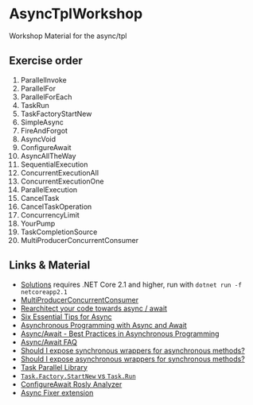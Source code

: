 # AsyncTplWorkshop
Workshop Material for the async/tpl

## Exercise order

1. ParallelInvoke
1. ParallelFor
1. ParallelForEach
1. TaskRun
1. TaskFactoryStartNew
1. SimpleAsync
1. FireAndForgot
1. AsyncVoid
1. ConfigureAwait
1. AsyncAllTheWay
1. SequentialExecution
1. ConcurrentExecutionAll
1. ConcurrentExecutionOne
1. ParallelExecution
1. CancelTask
1. CancelTaskOperation
1. ConcurrencyLimit
1. YourPump
1. TaskCompletionSource
1. MultiProducerConcurrentConsumer

## Links & Material

- [Solutions](https://github.com/danielmarbach/Await.HeadExplosion/tree/master/Presentation) requires .NET Core 2.1 and higher, run with `dotnet run -f netcoreapp2.1`
- [MultiProducerConcurrentConsumer](https://github.com/Particular/NServiceBus.AzureServiceBus/blob/develop/src/Transport/Receiving/MultiProducerConcurrentCompletion.cs)
- [Rearchitect your code towards async / await](https://vimeo.com/172111826)
- [Six Essential Tips for Async](http://channel9.msdn.com/Series/Three-Essential-Tips-for-Async)
- [Asynchronous Programming with Async and Await](https://msdn.microsoft.com/en-us/library/hh191443.aspx)
- [Async/Await - Best Practices in Asynchronous Programming](https://msdn.microsoft.com/en-us/magazine/jj991977.aspx)
- [Async/Await FAQ](http://blogs.msdn.com/b/pfxteam/archive/2012/04/12/async-await-faq.aspx)
- [Should I expose synchronous wrappers for asynchronous methods?](http://blogs.msdn.com/b/pfxteam/archive/2012/04/13/10293638.aspx)
- [Should I expose asynchronous wrappers for synchronous methods?](http://blogs.msdn.com/b/pfxteam/archive/2012/03/24/10287244.aspx)
- [Task Parallel Library](https://msdn.microsoft.com/en-us/library/dd460717.aspx)
- [`Task.Factory.StartNew` vs `Task.Run`](http://blogs.msdn.com/b/pfxteam/archive/2011/10/24/10229468.aspx)
- [ConfigureAwait Rosly Analyzer](https://github.com/Particular/Particular.CodeRules/tree/master/src/Particular.CodeRules/ConfigureAwait)
- [Async Fixer extension](https://visualstudiogallery.msdn.microsoft.com/03448836-db42-46b3-a5c7-5fc5d36a8308)
